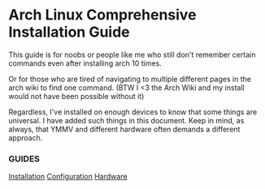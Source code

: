# Arch Linux Comprehensive Installation Guide
This guide is for noobs or people like me who still don't remember certain commands even after installing arch 10 times.

Or for those who are tired of navigating to multiple different pages in the arch wiki to find one command.
(BTW I <3 the Arch Wiki and my install would not have been possible without it)

Regardless, I've installed on enough devices to know that some things are universal. I have added such things in this document.
Keep in mind, as always, that YMMV and different hardware often demands a different approach.

### GUIDES
[Installation](Installation.md)
[Configuration](Configuration.md)
[Hardware](Hardware.md)
